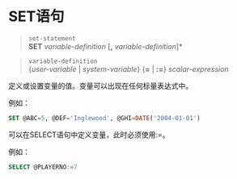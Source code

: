 # SET语句

> `set-statement`  
**SET** *variable-definition* [**,** *variable-definition*]\*

> `variable-definition`  
{*user-variable* | *system-variable*} {**=** | **:=**} *scalar-expression*

定义或设置变量的值。变量可以出现在任何标量表达式中。

例如：

``` SQL
SET @ABC=5, @DEF='Inglewood', @GHI=DATE('2004-01-01')
```

可以在SELECT语句中定义变量，此时必须使用:=。

例如：

``` SQL
SELECT @PLAYERNO:=7
```